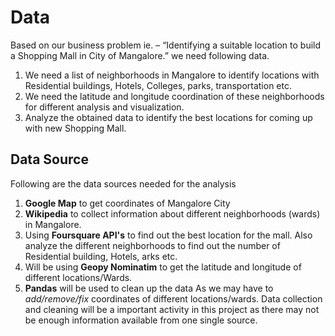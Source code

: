 
# Data

Based on our business problem ie. – “Identifying a suitable location to build a Shopping Mall in City of Mangalore.” we need following data.<br>
1.	We need a list of neighborhoods in Mangalore to identify locations with Residential buildings, Hotels, Colleges, parks, transportation etc.<br>
2.	We need the latitude and longitude coordination of these neighborhoods for different analysis and visualization. <br>
3.	Analyze the obtained data to identify the best locations for coming up with new Shopping Mall.<br>


## Data Source

Following are the data sources needed for the analysis<br>
1.	__Google Map__ to get coordinates of Mangalore City<br>
2.	__Wikipedia__ to collect information about different neighborhoods (wards) in Mangalore.<br>
3.	Using __Foursquare API's__ to find out the best location for the mall. Also analyze the different neighborhoods to find out the number of Residential building, Hotels, arks etc.<br>
4.	Will be using __Geopy Nominatim__ to get the latitude and longitude of different locations/Wards.<br>
5.	__Pandas__ will be used to clean up the data As we may have to _add/remove/fix_ coordinates of different locations/wards. Data collection and cleaning will be a important activity in this project as there may not be enough information available from one single source. <br>



```python

```
